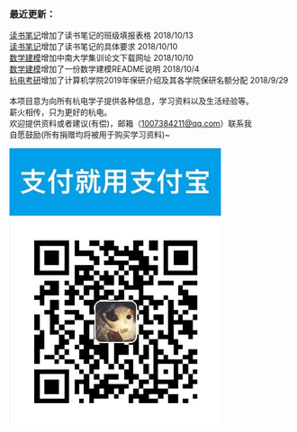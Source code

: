 ### 最近更新：</br>
[读书笔记](https://github.com/FengGuanxi/HDU-Experience/tree/master/%E6%9D%82%E9%A1%B9)增加了读书笔记的班级填报表格 2018/10/13</br>
[读书笔记](https://github.com/FengGuanxi/HDU-Experience/tree/master/%E6%9D%82%E9%A1%B9/%E5%85%B3%E4%BA%8E%E8%AF%BB%E4%B9%A6%E7%AC%94%E8%AE%B0)增加了读书笔记的具体要求 2018/10/10 </br>
[数学建模](https://github.com/FengGuanxi/HDU-Experience/tree/master/%E5%AD%A6%E4%B9%A0/%E6%95%B0%E5%AD%A6%E5%BB%BA%E6%A8%A1)增加中南大学集训论文下载网址 2018/10/10</br>
[数学建模](https://github.com/FengGuanxi/HDU-Experience/tree/master/%E5%AD%A6%E4%B9%A0/%E6%95%B0%E5%AD%A6%E5%BB%BA%E6%A8%A1)增加了一份数学建模README说明 2018/10/4</br>
[杭电考研](https://github.com/FengGuanxi/HDU-Experience/tree/master/%E5%AD%A6%E4%B9%A0/%E8%80%83%E7%A0%94/%E6%9D%AD%E5%B7%9E%E7%94%B5%E5%AD%90%E7%A7%91%E6%8A%80%E5%A4%A7%E5%AD%A6)增加了计算机学院2019年保研介绍及其各学院保研名额分配 2018/9/29</br>
</br>
本项目意为向所有杭电学子提供各种信息，学习资料以及生活经验等。</br>
薪火相传，只为更好的杭电。</br>
欢迎提供资料或者建议(有偿)，邮箱（1007384211@qq.com）联系我</br>
自愿鼓励(所有捐赠均将被用于购买学习资料)~

![支付宝](https://raw.githubusercontent.com/FengGuanxi/GitHub-/master/%E6%94%AF%E4%BB%98%E5%AE%9D.jpg)


